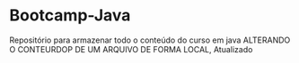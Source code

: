 # Bootcamp-Java
Repositório para armazenar todo o conteúdo do curso em java
ALTERANDO O CONTEURDOP DE UM ARQUIVO DE FORMA LOCAL, Atualizado
